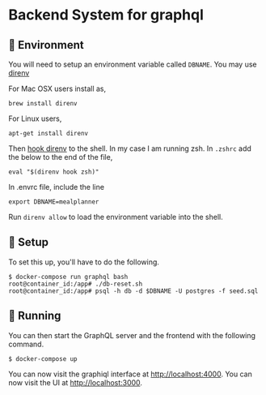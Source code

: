 # Backend System for graphql

## :office: Environment

You will need to setup an environment variable called `DBNAME`. You may use [direnv](https://direnv.net/)

For Mac OSX users install as,

```
brew install direnv
```

For Linux users,

```
apt-get install direnv
```
Then [hook direnv](https://direnv.net/docs/hook.html) to the shell. In my case I am running zsh. In `.zshrc` add the below to the end of the file,
```
eval "$(direnv hook zsh)"
```
In .envrc file, include the line
```
export DBNAME=mealplanner
```
Run `direnv allow` to load the environment variable into the shell.

## :hammer: Setup

To set this up, you'll have to do the following. 

```
$ docker-compose run graphql bash
root@container_id:/app# ./db-reset.sh
root@container_id:/app# psql -h db -d $DBNAME -U postgres -f seed.sql
```

## :rocket: Running

You can then start the GraphQL server and the frontend with the following command.

```
$ docker-compose up
```

You can now visit the graphiql interface at [http://localhost:4000](http://localhost:4000).
You can now visit the UI at [http://localhost:3000](http://localhost:3000).
